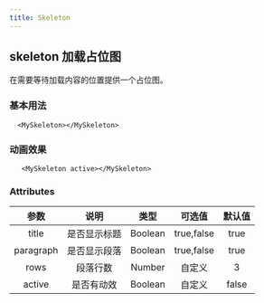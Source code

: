 ```yaml
---
title: Skeleton 
---
```

## skeleton 加载占位图

在需要等待加载内容的位置提供一个占位图。

### 基本用法


<!-- #### 预览 -->
<ClientOnly>
<skeleton-demos-1></skeleton-demos-1>
</ClientOnly>
<!-- #### 代码示例 -->

```vue
  <MySkeleton></MySkeleton>
```

### 动画效果

<ClientOnly>
<skeleton-demos-2></skeleton-demos-2>
</ClientOnly>


```vue
   <MySkeleton active></MySkeleton>
```

### Attributes
|参数| 说明 |  类型  | 可选值 | 默认值 |
| :-------------: |:-------------:| :-----:|:-----:|:-----:|
| title | 是否显示标题 |    Boolean | true,false | true
|paragraph|是否显示段落|Boolean|true,false | true
|rows|段落行数|Number|自定义 |3
|active|是否有动效|Boolean|自定义 |false
